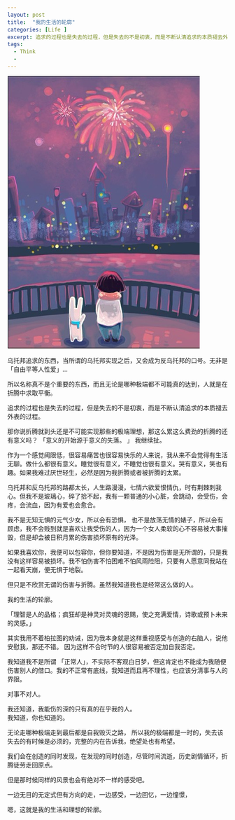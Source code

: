 ```yaml
---
layout: post
title:  "我的生活的轮廓"
categories: [Life ]
excerpt: 追求的过程也是失去的过程，但是失去的不是初衷，而是不断认清追求的本质褪去外表的过程。
tags:
  - Think
  - 
---
```


![](/images/LookAtTheBeautifulSky.jpg)


乌托邦追求的东西，当所谓的乌托邦实现之后，又会成为反乌托邦的口号。无非是「自由平等人性爱」...

所以名称真不是个重要的东西，而且无论是哪种极端都不可能真的达到，人就是在折腾中求取平衡。  

追求的过程也是失去的过程，但是失去的不是初衷，而是不断认清追求的本质褪去外表的过程。  

那你说折腾就到头还是不可能实现那些的极端理想，那这么累这么费劲的折腾的还有意义吗？
「意义的开始源于意义的失落。  」 我继续扯。  

作为一个感觉阈限低，很容易痛苦也很容易快乐的人来说，我从来不会觉得有生活无聊。做什么都很有意义。睡觉很有意义，不睡觉也很有意义。哭有意义，笑也有趣。如果我难过厌世轻生，必然是因为我折腾或者被折腾的太累。  

乌托邦和反乌托邦的路都太长，人生路漫漫，七情六欲爱恨情仇，时有荆棘刺我心。但我不是玻璃心，碎了拾不起，我有一颗普通的小心脏，会跳动，会受伤，会疼，会流血，因为有爱也会愈合。  
 
我不是无知无惧的元气少女，所以会有恐惧，
也不是放荡无情的婊子，所以会有顾虑，我不会贱到就是喜欢让我受伤的人，因为一个女人柔软的心不容易被大事摧毁，但是却会被日积月累的伤害损坏原有的光泽。  

如果我喜欢你，我便可以包容你，但你要知道，不是因为伤害是无所谓的，只是我没有这样容易被损坏。我不怕伤害不怕困难不怕风雨险阻，只要有人愿意同我站在一起看天崩，便无惧于地裂。  

但只是不欣赏无谓的伤害与折腾。虽然我知道我也是经常这么做的人。  
 
我的生活的轮廓。  

「理智是人的品格；疯狂却是神灵对灵魂的恩赐，使之充满爱情，诗歌或预卜未来的灵感。」

其实我用不着柏拉图的劝诫，因为我本身就是这样重视感受与创造的右脑人，说他安慰我，那还不错。  因为这样不合时节的人很容易被否定加自我否定。  

我知道我不是所谓 「正常人」，不实际不客观白日梦，但这肯定也不能成为我随便伤害别人的借口。我的不正常有底线，我知道而且再不理性，也应该分清事与人的界限。   

对事不对人。  

我还知道，我能伤的深的只有真的在乎我的人。  
我知道，你也知道的。  
 
无论走哪种极端走到最后都是自我毁灭之路，
所以我的极端都是一时的，失去该失去的有时候是必须的，完整的内在告诉我，绝望处也有希望。  

我们会在创造的同时发现，在发现的同时创造，尽管时间流逝，历史剧情循环，折腾徒劳走回原点。  

但是那时候同样的风景也会有绝对不一样的感受吧。  

一边无目的无定式但有方向的走，一边感受，一边回忆，一边憧憬，
 
嗯，这就是我的生活和理想的轮廓。  
 